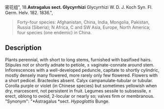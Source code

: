 密花组",
18.**Astragalus sect. Glycyrrhizi** Glycyrrhizi W. D. J. Koch Syn. Fl. Germ. Helv. 182. 1836.",

> Forty-four species: Afghanistan, China, India, Mongolia, Pakistan, Russia (Siberia); N Africa, C and SW Asia, Europe, North America; four species (one endemic) in China.

## Description
Plants perennial, with short to long stems, furnished with basifixed hairs. Stipules not or shortly adnate to petiole, ± vaginate-connate around stem. Inflorescences with a well-developed peduncle, capitate to shortly cylindric, mostly densely many flowered, more rarely only few flowered. Flowers with a short pedicel. Bracteoles absent. Calyx campanulate-tubular or tubular. Corolla purple or violet (in Chinese species) but sometimes yellowish when dry, marcescent, not persistent in fruit. Legumes sessile to subsessile, ± erect, oblong to ovoid, 2-locular or nearly so; valves firm or membranous.
  "Synonym": "*Astragalus *sect. *Hypoglottis* Bunge.
